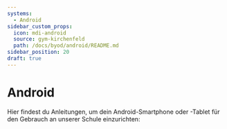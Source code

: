 ```yaml
---
systems:
  - Android
sidebar_custom_props:
  icon: mdi-android
  source: gym-kirchenfeld
  path: /docs/byod/android/README.md
sidebar_position: 20
draft: true
---
```


# Android



Hier findest du Anleitungen, um dein Android-Smartphone oder -Tablet für den Gebrauch an unserer Schule einzurichten:

<Features/>
